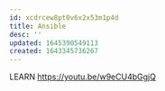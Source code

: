 ```yaml
---
id: xcdrcew8pt0v6x2x53m1p4d
title: Ansible
desc: ''
updated: 1645390549113
created: 1643345736267
---
```



LEARN <https://youtu.be/w9eCU4bGgjQ>
